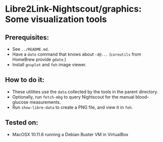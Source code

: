 # Libre2Link-Nightscout/graphics: Some visualization tools

## Prerequisites:

- See `../README.md`.
- Have a `date` command that knows about `-d@...` (`coreutils` from HomeBrew provide `gdate`.)
- Install `gnuplot` and `feh` image viewer.

## How to do it:

- These utilities use the `data` collected by the tools in the parent directory.
- Optionally, run `fetch-mbg` to query Nightscout for the manual blood-glucose measurements.
- Run `show-libre-data` to create a PNG file, and view it in `feh`.

## Tested on:

- MacOSX 10.11.6 running a Debian Buster VM in VirtualBox

